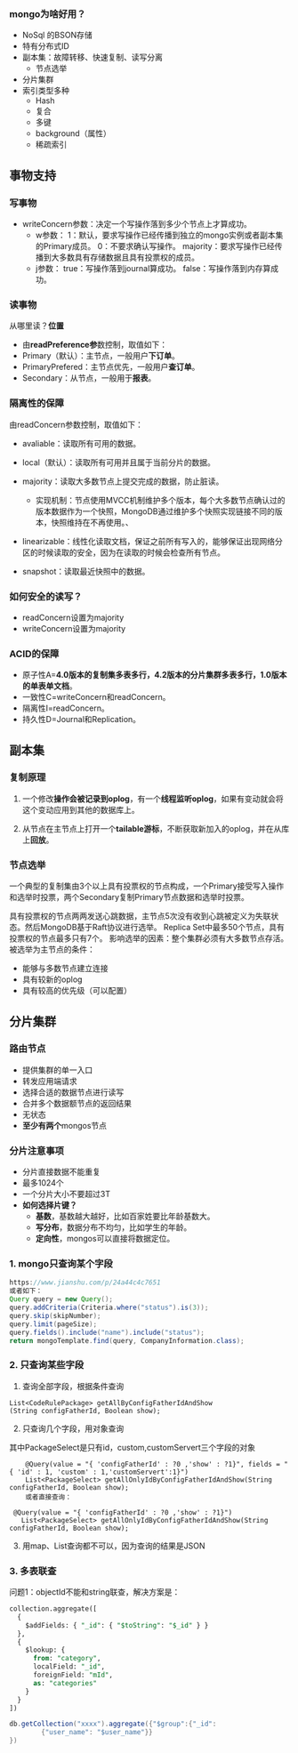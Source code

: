 ### mongo为啥好用？

- NoSql 的BSON存储
- 特有分布式ID
- 副本集：故障转移、快速复制、读写分离
  - 节点选举
- 分片集群
- 索引类型多种
  - Hash
  - 复合
  - 多键
  - background（属性）
  - 稀疏索引



## 事物支持

### 写事物

- writeConcern参数：决定一个写操作落到多少个节点上才算成功。
  - w参数：
    1：默认，要求写操作已经传播到独立的mongo实例或者副本集的Primary成员。
    0：不要求确认写操作。
    majority：要求写操作已经传播到大多数具有存储数据且具有投票权的成员。
  - j参数：
    true：写操作落到journal算成功。
    false：写操作落到内存算成功。

### 读事物

从哪里读？**位置**

- 由**readPreference参**数控制，取值如下：
- Primary（默认）：主节点，一般用户**下订单**。
- PrimaryPrefered：主节点优先，一般用户**查订单**。
- Secondary：从节点，一般用于**报表**。

### 隔离性的保障

由readConcern参数控制，取值如下：

- avaliable：读取所有可用的数据。

- local（默认）：读取所有可用并且属于当前分片的数据。

- majority：读取大多数节点上提交完成的数据，防止脏读。

  - 实现机制：节点使用MVCC机制维护多个版本，每个大多数节点确认过的版本数据作为一个快照，MongoDB通过维护多个快照实现链接不同的版本，快照维持在不再使用。、

- linearizable：线性化读取文档，保证之前所有写入的，能够保证出现网络分区的时候读取的安全，因为在读取的时候会检查所有节点。

- snapshot：读取最近快照中的数据。
  
### 如何安全的读写？

- readConcern设置为majority
- writeConcern设置为majority



### ACID的保障

- 原子性A=**4.0版本的复制集多表多行，4.2版本的分片集群多表多行，1.0版本的单表单文档**。
- 一致性C=writeConcern和readConcern。
- 隔离性I=readConcern。
- 持久性D=Journal和Replication。

## 副本集

### 复制原理

1. 一个修改**操作会被记录到oplog**，有一个**线程监听oplog**，如果有变动就会将这个变动应用到其他的数据库上。

2. 从节点在主节点上打开一个**tailable游标**，不断获取新加入的oplog，并在从库上**回放**。



### 节点选举

一个典型的复制集由3个以上具有投票权的节点构成，一个Primary接受写入操作和选举时投票，两个Secondary复制Primary节点数据和选举时投票。

具有投票权的节点两两发送心跳数据，主节点5次没有收到心跳被定义为失联状态。然后MongoDB基于Raft协议进行选举。
Replica Set中最多50个节点，具有投票权的节点最多只有7个。
影响选举的因素：整个集群必须有大多数节点存活。
被选举为主节点的条件：

- 能够与多数节点建立连接
- 具有较新的oplog
- 具有较高的优先级（可以配置）
  

## 分片集群

### 路由节点

- 提供集群的单一入口
- 转发应用端请求
- 选择合适的数据节点进行读写
- 合并多个数据额节点的返回结果
- 无状态
- **至少有两个**mongos节点

### 分片注意事项

- 分片直接数据不能重复
- 最多1024个
- 一个分片大小不要超过3T
- **如何选择片键？**
  - **基数**，基数越大越好，比如百家姓要比年龄基数大。
  - **写分布**，数据分布不均匀，比如学生的年龄。
  - **定向性**，mongos可以直接将数据定位。

### 1. mongo只查询某个字段

```java
https://www.jianshu.com/p/24a44c4c7651
或者如下：
Query query = new Query();
query.addCriteria(Criteria.where("status").is(3));
query.skip(skipNumber);
query.limit(pageSize);
query.fields().include("name").include("status");
return mongoTemplate.find(query, CompanyInformation.class);


```



### 2. 只查询某些字段

1. 查询全部字段，根据条件查询

```
List<CodeRulePackage> getAllByConfigFatherIdAndShow
(String configFatherId, Boolean show);
```

2.  只查询几个字段，用对象查询

其中PackageSelect是只有id，custom,customServert三个字段的对象

```
    @Query(value = "{ 'configFatherId' : ?0 ,'show' : ?1}", fields = "{ 'id' : 1, 'custom' : 1,'customServert':1}")
    List<PackageSelect> getAllOnlyIdByConfigFatherIdAndShow(String configFatherId, Boolean show);
    或者直接查询：
    
 @Query(value = "{ 'configFatherId' : ?0 ,'show' : ?1}")
   List<PackageSelect> getAllOnlyIdByConfigFatherIdAndShow(String configFatherId, Boolean show);
```

3. 用map、List查询都不可以，因为查询的结果是JSON

 ### 3. 多表联查

问题1：objectId不能和string联查，解决方案是：

```sql
collection.aggregate([
  { 
    $addFields: { "_id": { "$toString": "$_id" } }
  },
  {
    $lookup: {
      from: "category",
      localField: "_id",
      foreignField: "mId",
      as: "categories"
    }
  }
])
```

```java
db.getCollection("xxxx").aggregate({"$group":{"_id":
        {"user_name": "$user_name"}}
})
   
```

